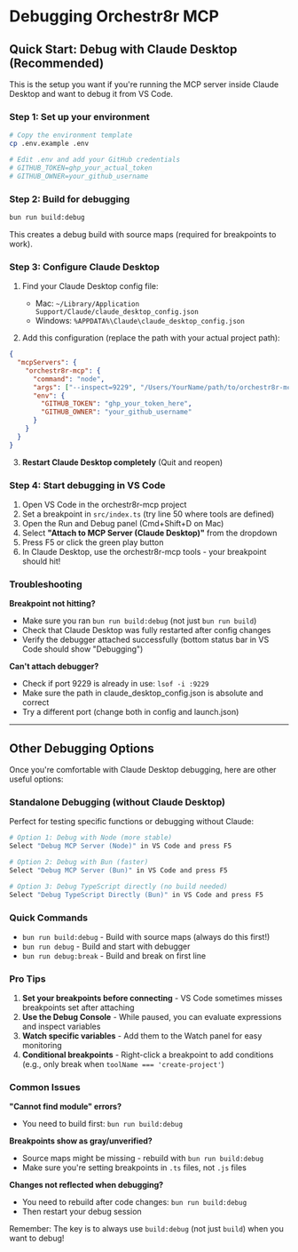 # Debugging Orchestr8r MCP

## Quick Start: Debug with Claude Desktop (Recommended)

This is the setup you want if you're running the MCP server inside Claude Desktop and want to debug it from VS Code.

### Step 1: Set up your environment

```bash
# Copy the environment template
cp .env.example .env

# Edit .env and add your GitHub credentials
# GITHUB_TOKEN=ghp_your_actual_token
# GITHUB_OWNER=your_github_username
```

### Step 2: Build for debugging

```bash
bun run build:debug
```

This creates a debug build with source maps (required for breakpoints to work).

### Step 3: Configure Claude Desktop

1. Find your Claude Desktop config file:
   - Mac: `~/Library/Application Support/Claude/claude_desktop_config.json`
   - Windows: `%APPDATA%\Claude\claude_desktop_config.json`

2. Add this configuration (replace the path with your actual project path):

```json
{
  "mcpServers": {
    "orchestr8r-mcp": {
      "command": "node",
      "args": ["--inspect=9229", "/Users/YourName/path/to/orchestr8r-mcp/build/index.js"],
      "env": {
        "GITHUB_TOKEN": "ghp_your_token_here",
        "GITHUB_OWNER": "your_github_username"
      }
    }
  }
}
```

3. **Restart Claude Desktop completely** (Quit and reopen)

### Step 4: Start debugging in VS Code

1. Open VS Code in the orchestr8r-mcp project
2. Set a breakpoint in `src/index.ts` (try line 50 where tools are defined)
3. Open the Run and Debug panel (Cmd+Shift+D on Mac)
4. Select **"Attach to MCP Server (Claude Desktop)"** from the dropdown
5. Press F5 or click the green play button
6. In Claude Desktop, use the orchestr8r-mcp tools - your breakpoint should hit!

### Troubleshooting

**Breakpoint not hitting?**
- Make sure you ran `bun run build:debug` (not just `bun run build`)
- Check that Claude Desktop was fully restarted after config changes
- Verify the debugger attached successfully (bottom status bar in VS Code should show "Debugging")

**Can't attach debugger?**
- Check if port 9229 is already in use: `lsof -i :9229`
- Make sure the path in claude_desktop_config.json is absolute and correct
- Try a different port (change both in config and launch.json)

---

## Other Debugging Options

Once you're comfortable with Claude Desktop debugging, here are other useful options:

### Standalone Debugging (without Claude Desktop)
Perfect for testing specific functions or debugging without Claude:

```bash
# Option 1: Debug with Node (more stable)
Select "Debug MCP Server (Node)" in VS Code and press F5

# Option 2: Debug with Bun (faster)
Select "Debug MCP Server (Bun)" in VS Code and press F5

# Option 3: Debug TypeScript directly (no build needed)
Select "Debug TypeScript Directly (Bun)" in VS Code and press F5
```

### Quick Commands

- `bun run build:debug` - Build with source maps (always do this first!)
- `bun run debug` - Build and start with debugger
- `bun run debug:break` - Build and break on first line

### Pro Tips

1. **Set your breakpoints before connecting** - VS Code sometimes misses breakpoints set after attaching
2. **Use the Debug Console** - While paused, you can evaluate expressions and inspect variables
3. **Watch specific variables** - Add them to the Watch panel for easy monitoring
4. **Conditional breakpoints** - Right-click a breakpoint to add conditions (e.g., only break when `toolName === 'create-project'`)

### Common Issues

**"Cannot find module" errors?**
- You need to build first: `bun run build:debug`

**Breakpoints show as gray/unverified?**
- Source maps might be missing - rebuild with `bun run build:debug`
- Make sure you're setting breakpoints in `.ts` files, not `.js` files

**Changes not reflected when debugging?**
- You need to rebuild after code changes: `bun run build:debug`
- Then restart your debug session

Remember: The key is to always use `build:debug` (not just `build`) when you want to debug!